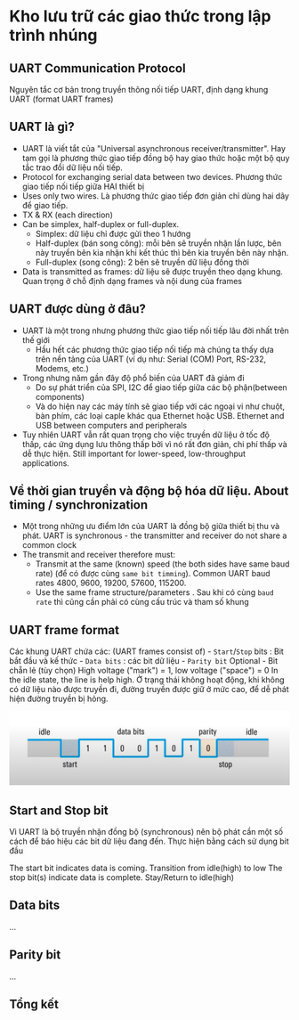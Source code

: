 <h1>Kho lưu trữ các giao thức trong lập trình nhúng</h1>

<h2>UART Communication Protocol</h2>

Nguyên tắc cơ bản trong truyền thông nối tiếp UART, định dạng khung UART (format UART frames)

<h2>UART là gì?</h2>

- UART là viết tắt của "Universal asynchronous receiver/transmitter". Hay tạm gọi là phương thức giao tiếp đồng bộ hay giao thức hoặc một bộ quy tắc trao đổi dữ liệu nối tiếp.
- Protocol for exchanging serial data between two devices. Phương thức giao tiếp nối tiếp giữa HAI thiết bị
- Uses only two wires. Là phương thức giao tiếp đơn giản chỉ dùng hai dây để giao tiếp. 
- TX & RX (each direction)
- Can be simplex, half-duplex or full-duplex. 
    - Simplex: dữ liệu chỉ được gửi theo 1 hướng
    - Half-duplex (bán song công): mỗi bên sẽ truyền nhận lần lược, bên này truyền bên kia nhận khi kết thúc thì bên kia truyền bên này nhận.
    - Full-duplex (song công): 2 bên sẽ truyền dữ liệu đồng thời
- Data is transmitted as frames: dữ liệu sẽ được truyền theo dạng khung. Quan trọng ở chỗ định dạng frames và nội dung của frames 

<h2>UART được dùng ở đâu?</h2>

- UART là một trong nhưng phương thức giao tiếp nối tiếp lâu đời nhất trên thế giới
    -   Hầu hết các phương thức giao tiếp nối tiếp mà chúng ta thấy dựa trên nền tảng của UART (ví dụ như: Serial (COM) Port, RS-232, Modems, etc.)
- Trong nhưng năm gần đây độ phổ biến của UART đã giảm đi 
    - Do sự phát triển của SPI, I2C để giao tiếp giữa các bộ phận(between components)
    - Và do hiện nay các máy tính sẽ giao tiếp với các ngoại vi như chuột, bàn phím, các loại caple khác qua Ethernet hoặc USB. Ethernet and USB between computers and peripherals
- Tuy nhiên UART vẫn rất quan trọng cho việc truyền dữ liệu ở tốc độ thấp, các ứng dụng lưu thông thấp bởi vì nó rất đơn giản, chi phí thấp và dễ thực hiện. Still important for lower-speed, low-throughput applications.

<h2>Về thời gian truyền và động bộ hóa dữ liệu. About timing / synchronization</h2>

- Một trong những ưu điểm lớn của UART là đồng bộ giữa thiết bị thu và phát. UART is synchronous - the transmitter and receiver do not share a common clock
- The transmit and receiver therefore must:
    - Transmit at the same (known) speed (the both sides have same baud rate) (để có được cùng `same bit timming`). Common UART baud rates 4800, 9600, 19200, 57600, 115200.
    - Use the same frame structure/parameters . Sau khi có cùng `baud rate` thì cũng cần phải có cùng cấu trúc và tham số khung

<h2>UART frame format</h2>

Các khung UART chứa các: (UART frames consist of)
    - `Start`/`Stop` bits : Bit bắt đầu và kế thức
    - `Data bits` : các bit dữ liệu
    - `Parity bit` Optional -  Bit chẵn lẻ (tùy chọn) 
High voltage ("mark") = 1, low voltage ("space") = 0
In the idle state, the line is help high. Ở trạng thái không hoạt động, khi không có dữ liệu nào được truyền đi, đường truyền được giữ ở mức cao, để dễ phát hiện đường truyền bị hỏng.

![Minh họa frame của UART Protocol](image.png)


<h2>Start and Stop bit</h2>

Vì UART là bộ truyền nhận đồng bộ (synchronous) nên bộ phát cần một số cách để báo hiệu các bit dữ liệu đang đến. Thực hiện bằng cách sử dụng bit đầu

The start bit indicates data is coming. Transition from idle(high) to low
The stop bit(s) indicate data is complete. Stay/Return to idle(high)

<h2>Data bits</h2>
...
<h2>Parity bit</h2>
...

<h2>Tổng kết</h2> 